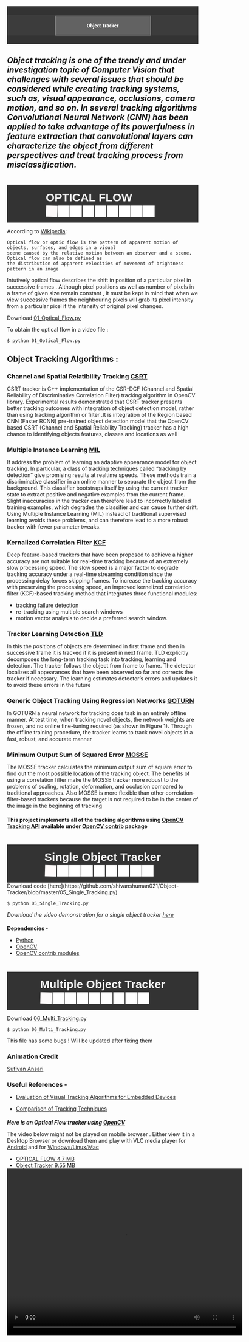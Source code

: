 <style>
@import 'https://fonts.googleapis.com/css?family=Open+Sans+Condensed:300';

*{
	margin :0;
	padding:0;
}

.body {
	margin-top:8%;
  	display: flex;
  	justify-content: center;
  	align-items: center;
  	background-color: #333;
  	height: 400px;
  flex-direction: column;
  flex-wrap: wrap;
  font-family: 'Open Sans Condensed', sans-serif;
  overflow: hidden;
}

div[class*=box] {
	height: 54%;
	width: 100%; 
  display: -webkit-box; 
  display: flex;
  justify-content: center;
  align-items: center;
}

.box { background-color: #3C3C3C; }

.butn {
	line-height: 50px;
	height: 50px;
	text-align: center;
	width: 250px;
	cursor: pointer;
}
.butn-hov {
	color: #FFF;
	transition: all 0.5s;
	position: relative;	
}
.butn-hov span {
	z-index: 2;	
	display: block;
	position: absolute;
	width: 100%;
	height: 100%;
	font-size: 15px;	
}
.butn-hov::before {
	content: '';
	position: absolute;
	top: 0;
	left: 0;
	width: 100%;
	height: 100%;
	z-index: 1;
	transition: all 0.5s;
	border: 1px solid rgba(255,255,255,0.2);
	background-color: rgba(255,255,255,0.1);
}
.butn-hov::after {
	content: '';
	position: absolute;
	top: 0;
	left: 0;
	width: 100%;
	height: 100%;
	z-index: 1;
	transition: all 0.5s;
	border: 1px solid rgba(255,255,255,0.2);
	background-color: rgba(255,255,255,0.1);
}
.butn-hov:hover::before {
  transform: rotate(-45deg);
  background-color: rgba(255,255,255,0);
}
.butn-hov:hover::after {
  transform: rotate(45deg);
  background-color: rgba(255,255,255,0);
}
</style>
<div class="body">
	<div class="box">
  <div class="butn butn-hov">
    <span>Object Tracker</span>
  </div>
</div>
</div>
																
<h2>
<B><I>
Object tracking is one of the trendy and under investigation topic of Computer Vision that
challenges with several issues that should be considered while creating tracking systems, such as, visual
appearance, occlusions, camera motion, and so on. In several tracking algorithms Convolutional Neural
Network (CNN) has been applied to take advantage of its powerfulness in feature extraction that convolutional
layers can characterize the object from different perspectives and treat tracking process from misclassification.
	</I></B>
</h2>
				
<style>
*{
	margin :0;
	padding:0;
}

.body {
	margin-top:8%;
  	display: flex;
  	justify-content: center;
  	align-items: center;
  	background-color: #333;
  	font-weight: bold;
  	height: 100px;
}

.load-head{
	color : #f1f1f1;
	font-family: sans-serif;
	font-size: 30px;
	margin-bottom: 1%;  
}

.loader{
	height: 30px;
	width: 300px;
	display: flex;
}

.loader span{
	width: 30px;
	height: 30px;
	background: white;
	margin: 1px; 
}

.L1{
	content: '1';
	animation: L1 1s 1;
}

.L2{
	animation: L1 1s 1;
	animation-delay: 0.2s;
}

.L3{
	animation: L1 1s 1;
	animation-delay: 0.6s;
}

.L4{
	animation: L1 1s 1;
	animation-delay: 0.9s;
}

.L5{
	animation: L1 1s 1;
	animation-delay: 1.2s;
}

.L6{
	animation: L1 1s 1;
	animation-delay: 1.5s;
}

.L7{
	animation: L1 1s 1;
	animation-delay: 1.8s;
}

.L8{
	animation: L1 1s 1;
	animation-delay: 2.1s;
}

.L9{
	animation: L1 1s 1;
	animation-delay: 2.4s;
}

@keyframes L1{
	50%{
		background-color: #dc3545;
	}
	
	100%{
		transform: rotateZ(180deg);
	}
}
</style>
<div class="body">
	<div>
		<div class="load-head">
			OPTICAL FLOW
		</div>
		<div class="loader">
			<span class="L1"></span>
			<span class="L2"></span>
			<span class="L3"></span>
			<span class="L4"></span>
			<span class="L5"></span>
			<span class="L6"></span>
			<span class="L7"></span>
			<span class="L8"></span>
			<span class="L9"></span>
		</div>
	</div>
</div>				

According to [Wikipedia](https://en.wikipedia.org/wiki/Optical_flow#:~:text=Optical%20flow%20or%20optic%20flow,brightness%20pattern%20in%20an%20image.): 

    Optical flow or optic flow is the pattern of apparent motion of objects, surfaces, and edges in a visual 
    scene caused by the relative motion between an observer and a scene. Optical flow can also be defined as 
    the distribution of apparent velocities of movement of brightness pattern in an image 
    
Intutively optical flow describes the shift in position of a particular pixel in successive frames . Although pixel positions 
as well as number of pixels in a frame of given size remain constant , it must be kept in mind that when we view successive 
frames the neighbouring pixels will grab its pixel intensity from a particular pixel if the intensity of original pixel changes.

Download [01_Optical_Flow.py](https://github.com/shivanshuman021/Object-Tracker/blob/master/01_Optical_Flow.py)

To obtain the optical flow in a video file :
  
    $ python 01_Optical_Flow.py
  

    
## Object Tracking Algorithms :

### Channel and Spatial Relatibility Tracking [CSRT](https://www.google.com/url?sa=t&rct=j&q=&esrc=s&source=web&cd=&cad=rja&uact=8&ved=2ahUKEwjes5vxnebpAhU1zTgGHTH2D3sQFjABegQIBBAB&url=https%3A%2F%2Farxiv.org%2Fpdf%2F1611.08461&usg=AOvVaw1fGNV1xM1TWV7lVL0OM9Ee) 

CSRT tracker is C++ implementation of the CSR-DCF (Channel and Spatial Reliability of Discriminative Correlation Filter)
tracking algorithm in OpenCV library. Experimental results demonstrated that CSRT tracker presents better
tracking outcomes with integration of object detection model, rather than using tracking algorithm or filter .It is integration of 
the Region based CNN (Faster RCNN) pre-trained object detection model that the OpenCV based CSRT (Channel and Spatial Reliability Tracking) tracker has a high
chance to identifying objects features, classes and locations as well

### Multiple Instance Learning [MIL](https://faculty.ucmerced.edu/mhyang/papers/cvpr09a.pdf)
It address the problem of learning an adaptive appearance model for object tracking. In particular, a class of tracking techniques 
called “tracking by detection” give promising results at realtime speeds. These methods train a discriminative classifier in an online 
manner to separate the object from the background. This classifier bootstraps itself by using the current tracker state 
to extract positive and negative examples from the current frame. Slight inaccuracies in the tracker can therefore lead to incorrectly 
labeled training examples, which degrades the classifier and can cause further drift.
Using Multiple Instance Learning (MIL) instead of traditional supervised learning avoids these problems, and can therefore lead to a 
more robust tracker with fewer parameter tweaks.

### Kernalized Correlation Filter [KCF](https://www.google.com/url?sa=t&rct=j&q=&esrc=s&source=web&cd=&ved=2ahUKEwjr_eCDn-bpAhVh6nMBHctkCOYQFjACegQIAxAB&url=https%3A%2F%2Fwww.mdpi.com%2F2076-3417%2F10%2F2%2F713%2Fpdf&usg=AOvVaw05SOT9pM4fR68LFLr6-Cq7)
Deep feature-based trackers that have been proposed to achieve a higher accuracy are not suitable for real-time tracking because
of an extremely slow processing speed. The slow speed is a major factor to degrade tracking accuracy under a real-time streaming 
condition since the processing delay forces skipping frames. To increase the tracking accuracy with preserving the processing speed, 
an improved kernelized correlation filter (KCF)-based tracking method that integrates three functional modules:
- tracking failure detection 
- re-tracking using multiple search windows 
- motion vector analysis to decide a preferred search window.

### Tracker Learning Detection [TLD](https://www.google.com/url?sa=t&rct=j&q=&esrc=s&source=web&cd=&ved=2ahUKEwiUz6WyoObpAhUD63MBHU4_C5QQFjABegQIBRAB&url=http%3A%2F%2Fvision.stanford.edu%2Fteaching%2Fcs231b_spring1415%2Fpapers%2FKalal-PAMI.pdf&usg=AOvVaw1MM92z9XpbLgUBLwy2PFjw)
In this the positions of objects are determined in first frame and then in successive frame it is tracked if it is present in next 
frame. TLD explicitly decomposes the long-term tracking task into tracking, learning and detection. The tracker follows the object 
from frame to frame. The detector localizes all appearances that have been observed so far and corrects the tracker if necessary. The 
learning estimates detector’s errors and updates it to avoid these errors in the future

### Generic Object Tracking Using Regression Networks [GOTURN](https://www.google.com/url?sa=t&rct=j&q=&esrc=s&source=web&cd=&ved=2ahUKEwiivYrPoebpAhWTyjgGHbvHDUwQFjABegQIAhAB&url=https%3A%2F%2Farxiv.org%2Fpdf%2F1604.01802&usg=AOvVaw0BQRhbH7dA0L_H4SqyY0Ho)
In GOTURN a neural network for tracking does task in an entirely offline manner. At test time, when tracking novel objects, the network 
weights are frozen, and no online fine-tuning required (as shown in Figure 1). Through the offline training procedure, the tracker 
learns to track novel objects in a fast, robust, and accurate manner

### Minimum Output Sum of Squared Error [MOSSE](https://ieeexplore.ieee.org/abstract/document/5539960)
The MOSSE tracker calculates the minimum output sum of square error to find out the most possible location of the tracking object. The 
benefits of using a correlation filter make the MOSSE tracker more robust to the problems of scaling, rotation, deformation, and 
occlusion compared to traditional approaches. Also MOSSE is more flexible than other correlation-filter-based trackers because the 
target is not required to be in the center of the image in the beginning of tracking


#### This project implements all of the tracking algorithms using [OpenCV Tracking API](https://docs.opencv.org/3.4/d9/df8/group__tracking.html) available under [OpenCV contrib](https://www.google.com/url?sa=t&rct=j&q=&esrc=s&source=web&cd=&cad=rja&uact=8&ved=2ahUKEwjIhcL0pebpAhUexjgGHQ7wAuUQFjAMegQIBRAB&url=https%3A%2F%2Fdocs.opencv.org%2F3.4.10%2Fd3%2Fd81%2Ftutorial_contrib_root.html&usg=AOvVaw1-ltthwNL7WsiqFPy-cNJ7) package

<style>
*{
	margin :0;
	padding:0;
}

.body {
	margin-top:8%;
  	display: flex;
  	justify-content: center;
  	align-items: center;
  	background-color: #333;
  	font-weight: bold;
  	height: 100px;
}

.load-head{
	color : #f1f1f1;
	font-family: sans-serif;
	font-size: 30px;
	margin-bottom: 1%;  
}

.loader{
	height: 30px;
	width: 300px;
	display: flex;
}

.loader span{
	width: 30px;
	height: 30px;
	background: white;
	margin: 1px; 
}

.L1{
	content: '1';
	animation: L1 1s 1;
}

.L2{
	animation: L1 1s 1;
	animation-delay: 0.2s;
}

.L3{
	animation: L1 1s 1;
	animation-delay: 0.6s;
}

.L4{
	animation: L1 1s 1;
	animation-delay: 0.9s;
}

.L5{
	animation: L1 1s 1;
	animation-delay: 1.2s;
}

.L6{
	animation: L1 1s 1;
	animation-delay: 1.5s;
}

.L7{
	animation: L1 1s 1;
	animation-delay: 1.8s;
}

.L8{
	animation: L1 1s 1;
	animation-delay: 2.1s;
}

.L9{
	animation: L1 1s 1;
	animation-delay: 2.4s;
}

@keyframes L1{
	50%{
		background-color: #dc3545;
	}
	
	100%{
		transform: rotateZ(180deg);
	}
}
</style>
<div class="body">
	<div>
		<div class="load-head">
			Single Object Tracker
		</div>
		<div class="loader">
			<span class="L1"></span>
			<span class="L2"></span>
			<span class="L3"></span>
			<span class="L4"></span>
			<span class="L5"></span>
			<span class="L6"></span>
			<span class="L7"></span>
			<span class="L8"></span>
			<span class="L9"></span>
		</div>
	</div>
</div>
Download code [here](https://github.com/shivanshuman021/Object-Tracker/blob/master/05_Single_Tracking.py)

    $ python 05_Single_Tracking.py
    
_Download the video demonstration for a single object tracker [here](https://github.com/shivanshuman021/Object-Tracker/blob/master/SINGLE_Tracker.mp4)_ 
    
#### Dependencies -
- [Python](https://python.org)
- [OpenCV](https://opencv.org)
- [OpenCV contrib modules](https://www.google.com/url?sa=t&rct=j&q=&esrc=s&source=web&cd=&cad=rja&uact=8&ved=2ahUKEwjIhcL0pebpAhUexjgGHQ7wAuUQFjAAegQIARAB&url=https%3A%2F%2Fpypi.org%2Fproject%2Fopencv-contrib-python%2F&usg=AOvVaw2CmQK0gZWG751zsw_Nm6X7)
      

<style>
*{
	margin :0;
	padding:0;
}

.body {
	margin-top:8%;
  	display: flex;
  	justify-content: center;
  	align-items: center;
  	background-color: #333;
  	font-weight: bold;
  	height: 100px;
}

.load-head{
	color : #f1f1f1;
	font-family: sans-serif;
	font-size: 30px;
	margin-bottom: 1%;  
}

.loader{
	height: 30px;
	width: 300px;
	display: flex;
}

.loader span{
	width: 30px;
	height: 30px;
	background: white;
	margin: 1px; 
}

.L1{
	content: '1';
	animation: L1 1s 1;
}

.L2{
	animation: L1 1s 1;
	animation-delay: 0.2s;
}

.L3{
	animation: L1 1s 1;
	animation-delay: 0.6s;
}

.L4{
	animation: L1 1s 1;
	animation-delay: 0.9s;
}

.L5{
	animation: L1 1s 1;
	animation-delay: 1.2s;
}

.L6{
	animation: L1 1s 1;
	animation-delay: 1.5s;
}

.L7{
	animation: L1 1s 1;
	animation-delay: 1.8s;
}

.L8{
	animation: L1 1s 1;
	animation-delay: 2.1s;
}

.L9{
	animation: L1 1s 1;
	animation-delay: 2.4s;
}

@keyframes L1{
	50%{
		background-color: #dc3545;
	}
	
	100%{
		transform: rotateZ(180deg);
	}
}
</style>
<div class="body">
	<div>
		<div class="load-head">
			Multiple Object Tracker
		</div>
		<div class="loader">
			<span class="L1"></span>
			<span class="L2"></span>
			<span class="L3"></span>
			<span class="L4"></span>
			<span class="L5"></span>
			<span class="L6"></span>
			<span class="L7"></span>
			<span class="L8"></span>
			<span class="L9"></span>
		</div>
	</div>
</div>

Download [06_Multi_Tracking.py](https://github.com/shivanshuman021/Object-Tracker/blob/master/06_Multi_Tracking.py)	

    $ python 06_Multi_Tracking.py
    
This file has some bugs ! Will be updated after fixing them

### Animation Credit
[Sufiyan Ansari](https://suffisme.github.io/Snippets/index.html)

### Useful References -
- [Evaluation of Visual Tracking Algorithms for Embedded Devices](https://www.researchgate.net/profile/Francois_Christophe/publication/317803149_Evaluation_of_Visual_Tracking_Algorithms_for_Embedded_Devices/links/59a66ea4aca272895c166a6c/Evaluation-of-Visual-Tracking-Algorithms-for-Embedded-Devices.pdf)
    
- [Comparison of Tracking Techniques](https://www.google.com/url?sa=t&rct=j&q=&esrc=s&source=web&cd=&ved=2ahUKEwiliOuyoubpAhUCzTgGHUjuBHUQFjAEegQIBhAB&url=https%3A%2F%2Fwww.mdpi.com%2F2076-3417%2F9%2F16%2F3336%2Fpdf&usg=AOvVaw31tj8iqIPZNMGKmoF1yj2y)



##### _Here is an Optical Flow tracker using [OpenCV](https://opencv.org/)_
The video below might not be played on mobile browser . Either view it in a Desktop Browser or download them and play with VLC media player for [Android](https://play.google.com/store/apps/details?id=org.videolan.vlc) and for [Windows/Linux/Mac](https://www.videolan.org/vlc/download-windows.html)
- [OPTICAL FLOW 4.7 MB](https://github.com/shivanshuman021/Object-Tracker/raw/master/OPT_FLOW.mp4)
- [Object Tracker 9.55 MB](https://github.com/shivanshuman021/Object-Tracker/raw/master/SINGLE_Tracker.mp4)


<video width="620" height="440" src="./SINGLE_Tracker.mp4" type="video/mp4" controls>
